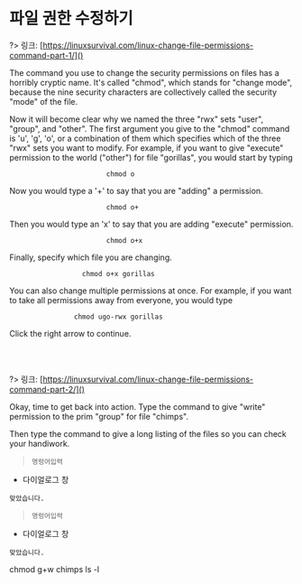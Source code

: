 # 파일 권한 수정하기

?> 링크: [https://linuxsurvival.com/linux-change-file-permissions-command-part-1/]()

The command you use to change the security permissions on files has a horribly cryptic name. It's called "chmod", which stands for "change mode", because the nine security characters are collectively called the security "mode" of the file.

Now it will become clear why we named the three "rwx" sets "user", "group", and "other". The first argument you give to the "chmod" command is 'u', 'g', 'o', or a combination of them which specifies which of the three "rwx" sets you want to modify. For example, if you want to give "execute" permission to the world ("other") for file "gorillas", you would start by typing

                            chmod o

Now you would type a '+' to say that you are "adding" a permission.

                            chmod o+

Then you would type an 'x' to say that you are adding "execute" permission.

                            chmod o+x

Finally, specify which file you are changing.

                      chmod o+x gorillas

You can also change multiple permissions at once. For example, if you want to take all permissions away from everyone, you would type

                    chmod ugo-rwx gorillas

Click the right arrow to continue.

<br>
<br>

?> 링크: [https://linuxsurvival.com/linux-change-file-permissions-command-part-2/]()

Okay, time to get back into action. Type the command to give "write" permission to the prim "group" for file "chimps".

Then type the command to give a long listing of the files so you can check your handiwork.

  > `명렁어입력`

- 다이얼로그 창

```다이얼로그 창
맞았습니다.
```

  > `명렁어입력`

- 다이얼로그 창

```다이얼로그 창
맞았습니다.
```

chmod g+w chimps
ls -l